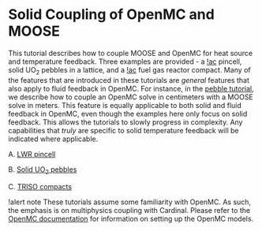 # Solid Coupling of OpenMC and MOOSE

This tutorial describes how to couple MOOSE and OpenMC for heat source
and temperature feedback. Three examples are provided - a [!ac](LWR) pincell,
solid UO$_2$ pebbles in a lattice, and a [!ac](TRISO) fuel gas reactor compact.
Many of the features that are introduced in these
tutorials are *general* features that also apply to fluid feedback in OpenMC.
For instance, in the [pebble tutorial](triso.md), we describe how to
couple an OpenMC solve in centimeters with a MOOSE solve in meters. This
feature is equally applicable to both solid and fluid feedback in OpenMC,
even though the examples here only focus on solid feedback. This allows
the tutorials to slowly progress in complexity. Any capabilities that
*truly* are specific to solid temperature feedback will be indicated where applicable.

A. [LWR pincell](pincell1.md)

B. [Solid UO$_2$ pebbles](triso.md)

C. [TRISO compacts](gas_compact.md)

!alert note
These tutorials assume some familiarity with OpenMC. As such, the emphasis is on
multiphysics coupling with Cardinal. Please refer to the
[OpenMC documentation](https://docs.openmc.org/en/stable/) for information on
setting up the OpenMC models.
